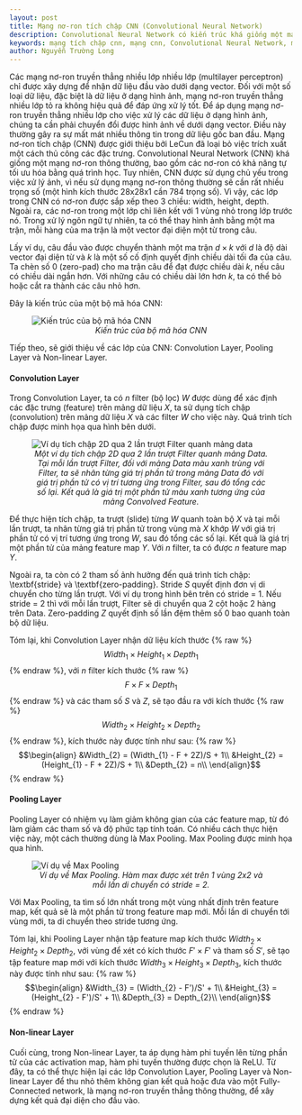 ```yaml
---
layout: post
title: Mạng nơ-ron tích chập CNN (Convolutional Neural Network)
description: Convolutional Neural Network có kiến trúc khá giống một mạng nơ-ron truyền thẳng thông thường, bao gồm các nơ-ron có khả năng tự tối ưu hóa thông qua quá trình học.
keywords: mạng tích chập cnn, mạng cnn, Convolutional Neural Network, mạng Convolutional Neural Network, mạng nơ-ron tích chập CNN, mạng nơ-ron tích chập
author: Nguyễn Trường Long
---
```


Các mạng nơ-ron truyền thẳng nhiều lớp nhiều lớp (multilayer perceptron) chỉ được xây dựng để nhận dữ liệu đầu vào dưới dạng vector. Đối với một số loại dữ liệu, đặc biệt là dữ liệu ở dạng hình ảnh, mạng nơ-ron truyền thẳng nhiều lớp tỏ ra không hiệu quả để đáp ứng xử lý tốt. Để áp dụng mạng nơ-ron truyền thẳng nhiều lớp cho việc xử lý các dữ liệu ở dạng hình ảnh, chúng ta cần phải chuyển đổi được hình ảnh về dưới dạng vector. Điều này thường gây ra sự mất mát nhiều thông tin trong dữ liệu gốc ban đầu. Mạng nơ-ron tích chập (CNN) được giới thiệu bởi LeCun đã loại bỏ việc trích xuất một cách thủ công các đặc trưng.
Convolutional Neural Network (CNN) khá giống một mạng nơ-ron thông thường, bao gồm các nơ-ron có khả năng tự tối ưu hóa bằng quá trình học. Tuy nhiên, CNN được sử dụng chủ yếu trong việc xử lý ảnh, vì nếu sử dụng mạng nơ-ron thông thường sẽ cần rất nhiều trọng số (một hình kích thước 28x28x1 cần 784 trọng số). Vì vậy, các lớp trong CNN có nơ-ron được sắp xếp theo 3 chiều: width, height, depth. Ngoài ra, các nơ-ron trong một lớp chỉ liên kết với 1 vùng nhỏ trong lớp trước nó. Trong xử lý ngôn ngữ tự nhiên, ta có thể thay hình ảnh bằng một ma trận, mỗi hàng của ma trận là một vector đại diện một từ trong câu.

Lấy ví dụ, câu đầu vào được chuyển thành một ma trận $d \times k$ với $d$ là độ dài vector đại diện từ và $k$ là một số cố định quyết định chiều dài tối đa của câu. Ta chèn số 0 (zero-pad) cho ma trận câu để đạt được chiều dài $k$, nếu câu có chiều dài ngắn hơn. Với những câu có chiều dài lớn hơn $k$, ta có thể bỏ hoặc cắt ra thành các câu nhỏ hơn.   

Đây là kiến trúc của một bộ mã hóa CNN:
<figure class="image">
  <img src="https://nguyentruonglong.net/images/CNNEncoder.PNG" alt="Kiến trúc của bộ mã hóa CNN">
  <figcaption><center><i>Kiến trúc của bộ mã hóa CNN</i></center></figcaption>
</figure>

Tiếp theo, sẽ giới thiệu về các lớp của CNN: Convolution Layer, Pooling Layer và Non-linear Layer. 

#### Convolution Layer

Trong Convolution Layer, ta có $n$ filter (bộ lọc) $W$ được dùng để xác định các đặc trưng (feature) trên mảng dữ liệu $X$, ta sử dụng tích chập (convolution) trên mảng dữ liệu $X$ và các filter $W$ cho việc này. Quá trình tích chập được minh họa qua hình bên dưới.

<figure class="image">
  <img src="https://nguyentruonglong.net/images/CNNSlide.jpg" alt="Ví dụ tích chập 2D qua 2 lần trượt Filter quanh mảng data">
  <figcaption><center><i>Một ví dụ tích chập 2D qua 2 lần trượt Filter quanh mảng Data. Tại mỗi lần trượt Filter, đối với mảng Data màu xanh trùng với Filter, ta sẽ nhân từng giá trị phần tử trong mảng Data đó với giá trị phần tử có vị trí tương ứng trong Filter, sau đó tổng các số lại. Kết quả là giá trị một phần tử màu xanh tương ứng của mảng Convolved Feature.</i></center></figcaption>
</figure>

Để thực hiện tích chập, ta trượt (slide) từng $W$ quanh toàn bộ $X$ và tại mỗi lần trượt, ta nhân từng giá trị phần tử trong vùng mà $X$ khớp $W$ với giá trị phần tử có vị trí tương ứng trong $W$, sau đó tổng các số lại. Kết quả là giá trị một phần tử của mảng feature map $Y$. Với $n$ filter, ta có được $n$ feature map $Y$.

Ngoài ra, ta còn có 2 tham số ảnh hưởng đến quá trình tích chập: \textbf{stride} và \textbf{zero-padding}. Stride $S$ quyết định đơn vị di chuyển cho từng lần trượt. Với ví dụ trong hình bên trên có stride = 1. Nếu stride = 2 thì với mỗi lần trượt, Filter sẽ di chuyển qua 2 cột hoặc 2 hàng trên Data. Zero-padding $Z$ quyết định số lần đệm thêm số 0 bao quanh toàn bộ dữ liệu. 

Tóm lại, khi Convolution Layer nhận dữ liệu kích thước {% raw %}$$Width_{1} \times Height_{1} \times Depth_{1}$${% endraw %}, với $n$ filter kích thước {% raw %}$$F \times F \times Depth_{1}$${% endraw %} và các tham số $S$ và $Z$, sẽ tạo đầu ra với kích thước {% raw %}$$Width_{2} \times Height_{2} \times Depth_{2}$${% endraw %}, kích thước này được tính như sau:
{% raw %}
$$\begin{align}
&Width_{2} = (Width_{1} - F + 2Z)/S + 1\\
&Height_{2} = (Height_{1} - F + 2Z)/S + 1\\
&Depth_{2} = n\\
\end{align}$$
{% endraw %}

#### Pooling Layer

Pooling Layer có nhiệm vụ làm giảm không gian của các feature map, từ đó làm giảm các tham số và độ phức tạp tính toán. Có nhiều cách thực hiện việc này, một cách thường dùng là Max Pooling. Max Pooling được minh họa qua hình.

<figure class="image">
  <img src="https://nguyentruonglong.net/images/maxpool.jpeg" alt="Ví dụ về Max Pooling">
  <figcaption><center><i>Ví dụ về Max Pooling. Hàm max được xét trên 1 vùng 2x2 và mỗi lần di chuyển có stride = 2.</i></center></figcaption>
</figure>

Với Max Pooling, ta tìm số lớn nhất trong một vùng nhất định trên feature map, kết quả sẽ là một phần tử trong feature map mới. Mỗi lần di chuyển tới vùng mới, ta di chuyển theo stride tương ứng.

Tóm lại, khi Pooling Layer nhận tập feature map kích thước $Width_{2} \times Height_{2} \times Depth_{2}$, với vùng để xét có kích thước $F' \times F'$ và tham số $S'$, sẽ tạo tập feature map mới với kích thước $Width_{3} \times Height_{3} \times Depth_{3}$, kích thước này được tính như sau:
{% raw %}
$$\begin{align}
&Width_{3} = (Width_{2} - F')/S' + 1\\
&Height_{3} = (Height_{2} - F')/S' + 1\\
&Depth_{3} = Depth_{2}\\
\end{align}$$
{% endraw %}

#### Non-linear Layer

Cuối cùng, trong Non-linear Layer, ta áp dụng hàm phi tuyến lên từng phần tử của các activation map, hàm phi tuyến thường được chọn là ReLU. Từ đây, ta có thể thực hiện lại các lớp Convolution Layer, Pooling Layer và Non-linear Layer để thu nhỏ thêm không gian kết quả hoặc đưa vào một Fully-Connected network, là mạng nơ-ron truyền thẳng thông thường, để xây dựng kết quả đại diện cho đầu vào.
